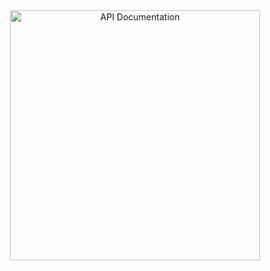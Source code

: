 
 <a href="https://blenderhq.github.io/bhq_addon_base">
  <center>
   <img alt="API Documentation" src="https://github.com/BlenderHQ/bhq_addon_base/blob/dev/docs/source/images/qr_bhqab_github_io.svg" width="400">
  </center>
</a>
